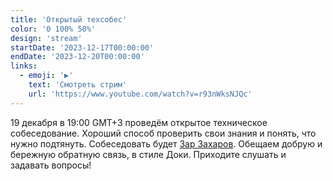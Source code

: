 ```yaml
---
title: 'Открытый техсобес'
color: '0 100% 50%'
design: 'stream'
startDate: '2023-12-17T00:00:00'
endDate: '2023-12-20T00:00:00'
links:
  - emoji: '▶️'
    text: 'Смотреть стрим'
    url: 'https://www.youtube.com/watch?v=r93nWksNJQc'
---
```


19 декабря в 19:00 GMT+3 проведём открытое техническое собеседование. Хороший способ проверить свои знания и понять, что нужно подтянуть. Собеседовать будет <a href="https://t.me/zarzakharov" class="link">Зар Захаров</a>. Обещаем добрую и бережную обратную связь, в стиле Доки. Приходите слушать и задавать вопросы!
